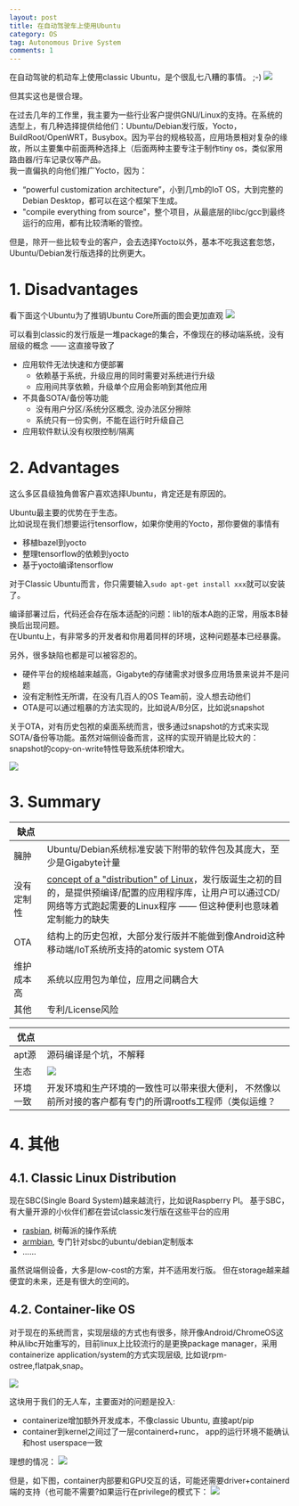 ```yaml
---
layout: post
title: 在自动驾驶车上使用Ubuntu
category: OS
tag: Autonomous Drive System
comments: 1
---
```


在自动驾驶的机动车上使用classic Ubuntu，是个很乱七八糟的事情。 ;-)
![](https://github.com/wzyy2/wzyy2.github.io/raw/master/images/ubuntu-crash.png)

但其实这也是很合理。  

在过去几年的工作里，我主要为一些行业客户提供GNU/Linux的支持。在系统的选型上，有几种选择提供给他们：Ubuntu/Debian发行版，Yocto， BuildRoot/OpenWRT，Busybox。因为平台的规格较高，应用场景相对复杂的缘故，所以主要集中前面两种选择上（后面两种主要专注于制作tiny os，类似家用路由器/行车记录仪等产品。  
我一直偏执的向他们推广Yocto，因为：
* “powerful customization architecture”，小到几mb的IoT OS，大到完整的Debian Desktop，都可以在这个框架下生成。
* "compile everything from source"，整个项目，从最底层的libc/gcc到最终运行的应用，都有比较清晰的管控。 

但是，除开一些比较专业的客户，会去选择Yocto以外，基本不吃我这套忽悠，Ubuntu/Debian发行版选择的比例更大。

# 1. Disadvantages

看下面这个Ubuntu为了推销Ubuntu Core所画的图会更加直观
![](https://github.com/wzyy2/wzyy2.github.io/raw/master/images/ubuntu.png)

可以看到classic的发行版是一堆package的集合，不像现在的移动端系统，没有层级的概念 —— 这直接导致了
* 应用软件无法快速和方便部署
    * 依赖基于系统，升级应用的同时需要对系统进行升级
    * 应用间共享依赖，升级单个应用会影响到其他应用
* 不具备SOTA/备份等功能
    * 没有用户分区/系统分区概念, 没办法区分擦除
    * 系统只有一份实例，不能在运行时升级自己
* 应用软件默认没有权限控制/隔离

# 2. Advantages


这么多区县级独角兽客户喜欢选择Ubuntu，肯定还是有原因的。

Ubuntu最主要的优势在于生态。  
比如说现在我们想要运行tensorflow，如果你使用的Yocto，那你要做的事情有
* 移植bazel到yocto
* 整理tensorflow的依赖到yocto
* 基于yocto编译tensorflow

对于Classic Ubuntu而言，你只需要输入`sudo apt-get install xxx`就可以安装了。

编译部署过后，代码还会存在版本适配的问题：lib1的版本A跑的正常，用版本B替换后出现问题。  
在Ubuntu上，有非常多的开发者和你用着同样的环境，这种问题基本已经暴露。

另外，很多缺陷也都是可以被容忍的。
* 硬件平台的规格越来越高，Gigabyte的存储需求对很多应用场景来说并不是问题
* 没有定制性无所谓，在没有几百人的OS Team前，没人想去动他们
* OTA是可以通过粗暴的方法实现的，比如说A/B分区，比如说snapshot
  
关于OTA，对有历史包袱的桌面系统而言，很多通过snapshot的方式来实现SOTA/备份等功能。虽然对端侧设备而言，这样的实现开销是比较大的：snapshot的copy-on-write特性导致系统体积增大。

![](https://github.com/wzyy2/wzyy2.github.io/raw/master/images/overlay.png)

# 3. Summary

|  缺点 |  |
| ------ | ------ |
| 臃肿 | Ubuntu/Debian系统标准安装下附带的软件包及其庞大，至少是Gigabyte计量 |
| 没有定制性 | [concept of a "distribution" of Linux](https://en.wikipedia.org/wiki/Linux_distribution)，发行版诞生之初的目的，是提供预编译/配置的应用程序库，让用户可以通过CD/网络等方式跑起需要的Linux程序 —— 但这种便利也意味着定制能力的缺失 |
| OTA | 结构上的历史包袱，大部分发行版并不能做到像Android这种移动端/IoT系统所支持的atomic system OTA |
| 维护成本高 | 系统以应用包为单位，应用之间耦合大 |
| 其他 | 专利/License风险 |


|  优点 |  |
| ------ | ------ |
| apt源 | 源码编译是个坑，不解释 |
| 生态 | ![](https://github.com/wzyy2/wzyy2.github.io/raw/master/images/ubuntu-support.png)   |
| 环境一致 | 开发环境和生产环境的一致性可以带来很大便利， 不然像以前所对接的客户都有专门的所谓rootfs工程师（类似运维？ |


# 4. 其他

## 4.1. Classic Linux Distribution

现在SBC(Single Board System)越来越流行，比如说Raspberry PI。
基于SBC，有大量开源的小伙伴们都在尝试classic发行版在这些平台的应用

* [rasbian](https://www.raspberrypi.org/documentation/raspbian/), 树莓派的操作系统
* [armbian](https://www.armbian.com/), 专门针对sbc的ubuntu/debian定制版本
* ......

虽然说端侧设备，大多是low-cost的方案，并不适用发行版。
但在storage越来越便宜的未来，还是有很大的空间的。


## 4.2. Container-like OS

对于现在的系统而言，实现层级的方式也有很多，除开像Android/ChromeOS这种从libc开始重写的，目前linux上比较流行的是更换package manager，采用containerize application/system的方式实现层级, 比如说rpm-ostree,flatpak,snap。

![](https://github.com/wzyy2/wzyy2.github.io/raw/master/images/resinOSarch.png)

这块用于我们的无人车，主要面对的问题是投入:
* containerize增加额外开发成本，不像classic Ubuntu, 直接apt/pip
* container到kernel之间过了一层containerd+runc， app的运行环境不能确认和host userspace一致

理想的情况：
![](https://github.com/wzyy2/wzyy2.github.io/raw/master/images/Architecture_OS-02.jpg)

但是，如下图，container内部要和GPU交互的话，可能还需要driver+containerd端的支持（也可能不需要?如果运行在privilege的模式下：
![](https://github.com/wzyy2/wzyy2.github.io/raw/master/images/dgx-docker-1024x970.png)

